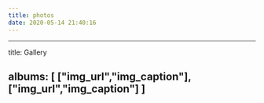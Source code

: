 ```yaml
---
title: photos
date: 2020-05-14 21:40:16
---
```


---
title: Gallery

albums: [
        ["img_url","img_caption"],
        ["img_url","img_caption"]
        ]
---

